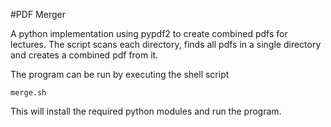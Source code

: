#PDF Merger

A python implementation using pypdf2 to create combined pdfs for lectures. The script scans each directory, finds all pdfs in a single directory and creates a combined pdf from it.

The program can be run by executing the shell script

```
merge.sh
```

This will install the required python modules and run the program.